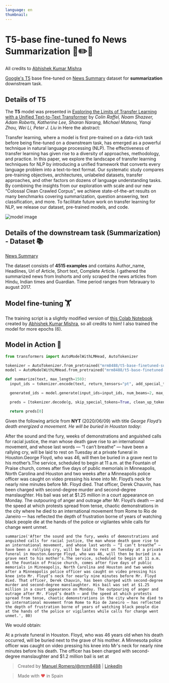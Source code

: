 ```yaml
---
language: en
thumbnail:
---
```


# T5-base fine-tuned fo News Summarization 📖✏️🧾

All credits to [Abhishek Kumar Mishra](https://github.com/abhimishra91)

[Google's T5](https://ai.googleblog.com/2020/02/exploring-transfer-learning-with-t5.html) base fine-tuned on [News Summary](https://www.kaggle.com/sunnysai12345/news-summary) dataset for **summarization** downstream task.

## Details of T5

The **T5** model was presented in [Exploring the Limits of Transfer Learning with a Unified Text-to-Text Transformer](https://arxiv.org/pdf/1910.10683.pdf) by *Colin Raffel, Noam Shazeer, Adam Roberts, Katherine Lee, Sharan Narang, Michael Matena, Yanqi Zhou, Wei Li, Peter J. Liu* in Here the abstract:

Transfer learning, where a model is first pre-trained on a data-rich task before being fine-tuned on a downstream task, has emerged as a powerful technique in natural language processing (NLP). The effectiveness of transfer learning has given rise to a diversity of approaches, methodology, and practice. In this paper, we explore the landscape of transfer learning techniques for NLP by introducing a unified framework that converts every language problem into a text-to-text format. Our systematic study compares pre-training objectives, architectures, unlabeled datasets, transfer approaches, and other factors on dozens of language understanding tasks. By combining the insights from our exploration with scale and our new “Colossal Clean Crawled Corpus”, we achieve state-of-the-art results on many benchmarks covering summarization, question answering, text classification, and more. To facilitate future work on transfer learning for NLP, we release our dataset, pre-trained models, and code.

![model image](https://i.imgur.com/jVFMMWR.png)

## Details of the downstream task (Summarization) - Dataset 📚

[News Summary](https://www.kaggle.com/sunnysai12345/news-summary)

The dataset consists of **4515 examples** and contains Author_name, Headlines, Url of Article, Short text, Complete Article. I gathered the summarized news from Inshorts and only scraped the news articles from Hindu, Indian times and Guardian. Time period ranges from febrauary to august 2017.




## Model fine-tuning 🏋️‍

The training script is a slightly modified version of [this Colab Notebook](https://github.com/abhimishra91/transformers-tutorials/blob/master/transformers_summarization_wandb.ipynb) created by [Abhishek Kumar Mishra](https://github.com/abhimishra91), so all credits to him!
I also trained the model for more epochs (6).


## Model in Action 🚀

```python
from transformers import AutoModelWithLMHead, AutoTokenizer

tokenizer = AutoTokenizer.from_pretrained("mrm8488/t5-base-finetuned-summarize-news")
model = AutoModelWithLMHead.from_pretrained("mrm8488/t5-base-finetuned-summarize-news")

def summarize(text, max_length=150):
  input_ids = tokenizer.encode(text, return_tensors="pt", add_special_tokens=True)

  generated_ids = model.generate(input_ids=input_ids, num_beams=2, max_length=max_length,  repetition_penalty=2.5, length_penalty=1.0, early_stopping=True)

  preds = [tokenizer.decode(g, skip_special_tokens=True, clean_up_tokenization_spaces=True) for g in generated_ids]

  return preds[0]
```
Given the following article from **NYT** (2020/06/09) with title *George Floyd’s death energized a movement. He will be buried in Houston today*:

After the sound and the fury, weeks of demonstrations and anguished calls for racial justice, the man whose death gave rise to an international movement, and whose last words — “I can’t breathe” — have been a rallying cry, will be laid to rest on Tuesday at a private funeral in Houston.George Floyd, who was 46, will then be buried in a grave next to his mother’s.The service, scheduled to begin at 11 a.m. at the Fountain of Praise church, comes after five days of public memorials in Minneapolis, North Carolina and Houston and two weeks after a Minneapolis police officer was caught on video pressing his knee into Mr. Floyd’s neck for nearly nine minutes before Mr. Floyd died. That officer, Derek Chauvin, has been charged with second-degree murder and second-degree manslaughter. His bail was set at $1.25 million in a court appearance on Monday. The outpouring of anger and outrage after Mr. Floyd’s death — and the speed at which protests spread from tense, chaotic demonstrations in the city where he died to an international movement from Rome to Rio de Janeiro — has reflected the depth of frustration borne of years of watching black people die at the hands of the police or vigilantes while calls for change went unmet.
```
summarize('After the sound and the fury, weeks of demonstrations and anguished calls for racial justice, the man whose death gave rise to an international movement, and whose last words — “I can’t breathe” — have been a rallying cry, will be laid to rest on Tuesday at a private funeral in Houston.George Floyd, who was 46, will then be buried in a grave next to his mother’s.The service, scheduled to begin at 11 a.m. at the Fountain of Praise church, comes after five days of public memorials in Minneapolis, North Carolina and Houston and two weeks after a Minneapolis police officer was caught on video pressing his knee into Mr. Floyd’s neck for nearly nine minutes before Mr. Floyd died. That officer, Derek Chauvin, has been charged with second-degree murder and second-degree manslaughter. His bail was set at $1.25 million in a court appearance on Monday. The outpouring of anger and outrage after Mr. Floyd’s death — and the speed at which protests spread from tense, chaotic demonstrations in the city where he died to an international movement from Rome to Rio de Janeiro — has reflected the depth of frustration borne of years of watching black people die at the hands of the police or vigilantes while calls for change went unmet.', 80)
```
We would obtain:

At a private funeral in Houston. Floyd, who was 46 years old when his death occurred, will be buried next to the grave of his mother. A Minnesota police officer was caught on video pressing his knee into Mr's neck for nearly nine minutes before his death. The officer has been charged with second-degree manslaughter and $1.2 million bail is set at

> Created by [Manuel Romero/@mrm8488](https://twitter.com/mrm8488) | [LinkedIn](https://www.linkedin.com/in/manuel-romero-cs/)

> Made with <span style="color: #e25555;">&hearts;</span> in Spain
